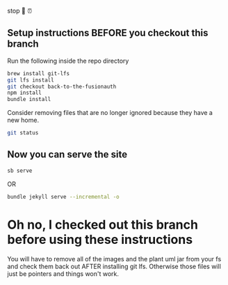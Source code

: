 stop :hammer: :alarm_clock:

Setup instructions BEFORE you checkout this branch
----

Run the following inside the repo directory
```bash
brew install git-lfs
git lfs install
git checkout back-to-the-fusionauth
npm install
bundle install
```

Consider removing files that are no longer ignored because they have a new home.

```bash
git status
```

Now you can serve the site
----

```bash
sb serve
```

OR

```bash
bundle jekyll serve --incremental -o
```

Oh no, I checked out this branch before using these instructions
====

You will have to remove all of the images and the plant uml jar from your fs and check them back out
AFTER installing git lfs. Otherwise those files will just be pointers and things won't work.

